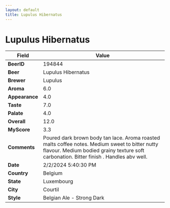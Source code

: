 ```yaml
---
layout: default
title: Lupulus Hibernatus
---
```


# Lupulus Hibernatus

| Field         | Value     |
|---------------|-----------|
| **BeerID** | 194844 |
| **Beer** | Lupulus Hibernatus |
| **Brewer** | Lupulus |
| **Aroma** | 6.0 |
| **Appearance** | 4.0 |
| **Taste** | 7.0 |
| **Palate** | 4.0 |
| **Overall** | 12.0 |
| **MyScore** | 3.3 |
| **Comments** | Poured dark brown body tan lace. Aroma roasted malts coffee notes. Medium sweet to bitter nutty flavour. Medium bodied grainy texture soft carbonation. Bitter finish . Handles abv well. |
| **Date** | 2/2/2024 5:40:30 PM |
| **Country** | Belgium |
| **State** | Luxembourg |
| **City** | Courtil |
| **Style** | Belgian Ale - Strong Dark |
